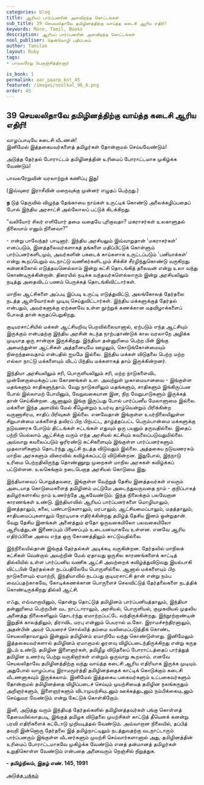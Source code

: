```yaml
---
categories: blog
title: ஆரியப் பார்ப்பனரின் அளவிறந்த கொட்டங்கள்
sub_title: 39 ﻿செயலலிதாவே தமிழினத்திற்கு வாய்த்த கடைசி ஆரிய எதிரி!
keywords: More, Tamil, Books
description: ஆரியப் பார்ப்பனரின் அளவிறந்த கொட்டங்கள்
nool_publiser: தென்மொழி பதிப்பகம்
author: Tamilan
layout: Ruby
tags: 
- பாவலரேறு பெருஞ்சித்திரனார் 

is_book: 1
permalink: aar_paarp_kot_45
featured: /images/noolkal_96_6.png
order: 45
---
```



## 39 ﻿செயலலிதாவே தமிழினத்திற்கு வாய்த்த கடைசி ஆரிய எதிரி!

வாழப்பாடியே கடைசி வீடணன்!  
இனிமேல் இத்தகையவர்களைத் தமிழர்கள் தோன்றாமல் செய்யவேண்டும்!

அடுத்த தேர்தல் போராட்டம் தமிழினத்தின் உரிமைப் போராட்டமாக முகிழ்க்க வேண்டும்!

பாவலரேறுவின் வரலாற்றுக் கணிப்பு இது!

(இவ்வுரை இராசீவின் மறைவுக்கு முன்னர் எழுதப் பெற்றது.)

**ந** டுத் தெருவில் விழுந்த தேங்காயை நாய்கள் உருட்டிக் கொண்டு அலைக்கழிப்பதைப் போல் இந்திய அரசாட்சி அல்லோலப் பட்டுக் கிடக்கிறது.

“வலியோர் சிலர் எளியோர் தமை வதையே புரிகுவதா? மகராசர்கள் உலகாளுதல் நிலையாம் எனும் நினைவா?”

\- என்று பாவேந்தர் பாடினார். இந்திய அரசியலும் இவ்வாறுதான் 'மகராசர்கள்' எனப்படும், இனத்தலைவர்களாகத் தங்களை மதிப்பிட்டுக் கொள்ளும் பார்ப்பனர்களிடமும், அவர்களின் பகடைக் காய்களாக உருட்டப்படும் 'பனியாக்கள்' என்று கூறப்பெறும் வடநாட்டு வணிகர்களிடமும் சிக்கிச் சீரழிந்துகொண்டு வருகிறது. கன்னக்கோல் எடுத்தவனெல்லாம் இன்று கட்சி தொடங்கித் தலைவன் என்று உலா வந்து கொண்டிருக்கின்றான். திரையில் நடிக்க வந்தவர்களெல்லாரும் இன்று அரசியலிலும் நடித்து அதைவிடப் பணம் பெருக்கத் தொடங்கிவிட்டார்கள்.

மாநில ஆட்சிகளை அப்படி இப்படி உருட்டி எடுத்துவிட்டு, அலங்கோலத் தேர்தலை நடத்த ஆள்வோர்கள் முடிவு செய்துவிட்டார்கள். இந்திய மக்களுக்குத் தேர்தல் என்பதும், அவர்களுக்கு ஏற்கனவே உள்ள நூற்றுக் கணக்கான மதவிழாக்களைப் போலத் தான் கருதப்பெறுகிறது.

குடியரசாட்சியில் மக்கள் ஆட்சியறிவு பெறவில்லையானால், ஏற்படும் எந்த ஆட்சியும் இருக்கும் என்பதற்கு இந்திய அரசின் கடந்த நாற்பதாண்டுக் கால வரலாறே அழிக்க முடியாத ஒரு சான்றாக இருக்கிறது. இந்தியா தன்னுரிமை பெற்ற பின் இங்கு அமைந்துள்ள ஆட்சிகள் அத்தனையுமே ஊழலும், கொடுங்கோன்மையும் நிறைந்தவைதாம் என்பதில் ஐயமே இல்லை. இந்திய மக்கள் விடுதலை பெற்ற மற்ற எல்லா நாட்டு மக்களையும் விடப் பிந்திய மக்களாகத் தாம் இருக்கின்றனர்.

இந்தியா அரசியலிலும் சரி, பொருளியலிலும் சரி, மற்ற நாடுகளைவிட முன்னேறாமைக்குப் பல கோணங்கள் உள. அவற்றுள் முகாமையானவை - இங்குள்ள மதங்களும் சாதிகளுந்தாம். வேறு நாடுகளிலும் மதங்களும், சாதிகளும் இங்கிருப்பன போல் இல்லாமற் போயினும், வேறுவகையான இன, நிற வேறுபாடுகளும் இருக்கத் தான் செய்கின்றன. ஆனாலும் இங்கு இருப்பது போல் பார்ப்பனீய மேலாளுமை இல்லை. மக்களை இந்த அளவில் மேல் கீழென்றும் உயர்வு தாழ்வென்றும் பிரிக்கின்ற வருணாசிரம, சாதிப் பிரிவுகள் இல்லை. எனவேதான் இங்குள்ள உயர்நிலையிலுள்ள சிறுபான்மை மக்களைத் தவிரப் பிற பிற்பட்ட, தாழ்த்தப்பட்ட பெரும்பான்மை மக்களுக்கு நடுவணரசு போடும் திட்டங்கள் சட்டங்கள் எதுவும் ஒரு பயனும் தருவதில்லை. இதைப் பற்றி யெல்லாம் ஆட்சிக்கு வரும் எந்த அரசியல் கட்சியும் கவலைப்படுவதுமில்லை. அவ்வாறு கவலைப்படும் ஒரிரண்டு கட்சிகளையும் இங்குள்ள பார்ப்பனர்களும் முதலாளிகளும் தொடர்ந்து ஆட்சி நடத்த விடுவதும் இல்லை. அத்தகைய நடுவணரசும் மாநில அரசுகளும் விரைவில் கவிழ்க்கப்பட்டு விடுகின்றன. இதுபோல், இந்நாடு உரிமை பெற்றதிலிருந்து தொண்ணூறு முறைகள் மாநில அரசுகள் கவிழ்க்கப் பட்டுள்ளன. உலகெங்கும் நடைபெறாத அரசியல் கொடுமை இது.

இந்தியாவைப் பொறுத்தவரை, இங்குள்ள வேற்றுத் தேசிய இனத்தவர்கள் எவரும் அடையாத கொடுமைகளைத் தமிழினம் மட்டுமே அடைந்துவருவதை நாம் - குறிப்பாகத் தமிழர்களாகிய நாம் உணர்ந்தே ஆகவேண்டும். இந்த நிலைக்கும் பலவேறான காரணங்கள் உண்டு. இந்தியாவில் ஆரியப் பார்ப்பனர்களை மொழியாலும், இனத்தாலும், கலை, பண்பாடுகளாலும், மரபாலும், ஆட்சியமைப்பாலும், மதத்தாலும், சாதியமைப்புகளாலும் நேரடியாக எதிர்க்கின்றது தமிழ்த் தேசிய இனம் ஒன்றுதான். வேறு தேசிய இனங்கள் அனைத்தும் ஏதோ ஒருவகையிலோ பலவகையிலோ ஆரியத்துடன் இணைப்பும் பிணைப்பும் உடையனவாகவே உள்ளன. எனவே ஆரிய எதிர்ப்பினை அவை எந்த ஒரு கோணத்திலும் காட்டுவதில்லை.

இந்நிலையில்தான் இங்குத் தேர்தல்கள் அடிக்கடி வருகின்றன. தேர்தலில் மாநிலக் கட்சிகள் வென்றால் அவற்றின் மேல் ஏதாவது ஒருசில காரணங்களைக் காட்டித் தில்லியில் உள்ள பார்ப்பனிய வணிக ஆட்சி அவற்றைக் கவிழ்த்துவிடுவது இயல்பாகி விட்டபின் தேர்தல்கள் நடப்பதிலேயே பொருளில்லை. ஆனால் மக்களையும் பிற நாடுகளையும் ஏமாற்றி, இந்தியாவில் நடப்பது குடியரசாட்சி தான் என்று நம்ப வைப்பதற்காகவே, கோடிக்கணக்கான பொருளைச் செலவிட்டுத் தேர்தலைகளை நடத்திக் கொண்டிருக்கிறது தில்லி ஆட்சி.

எஃது, எவ்வாறாயினும், தொன்று தொட்டுத் தமிழினம் பார்ப்பனியத்தாலும், இந்தியா தன்னுரிமை பெற்றபின் வட நாட்டாராலும், அரசியல், பொருளியல், குமுகவியல் முதலிய அனைத்து நிலைகளிலும் தொடர்ந்து ஏமாற்றப்பட்டே வந்திருக்கின்றது. இந்நூற்றாண்டின் இறுதிக் காலத்திலும், திராவிட மரபு என்னும் பெயரால் ம.கோ. இராமச்சந்திரனாலும், அதன்பின் அவர் பெயரைச் சொல்லித் தம்மை வலிமைப்படுத்திக் கொண்ட செயலலிதாவாலும் இன்னும் தமிழினம் ஏமாறியே வந்து கொண்டுள்ளது. இனிமேலும் இத்தகையவர்களால் தமிழினம் ஏமாறாமல் ஓரளவு விழிப்படைந்திருக்கிறது என்று கருத இடம் உண்டு. தமிழின இளைஞர்கள், தமிழீழ விடுதலைப் போராட்டத்தைப் பார்த்துத் தமிழின உணர்வு பெற்று வருகிறார்கள் என்றும் ஒருவாறு கூறலாம். எனவே செயலலிதாவே தமிழினத்திற்கு வந்து வாய்த்த கடைசி ஆரிய எதிரியாக இருக்க முடியும். அதுபோல் வாழப்பாடி இராமமூர்த்தி தமிழினத்தைக் காட்டிக் கொடுக்கும் கடைசி வீடணனாகவும் இருக்கலாம். இனிமேல் இத்தகைய பகைவர்களும் உட்பகைவர்களும் தோன்றாமல் தமிழினத்தை விழிப்படைச் செய்யும் முயற்சியைத் தமிழின நலங்கருதும் அறிஞர்களும், இளைஞர்களும் விடாமுயற்சியுடனும் ஊக்கத்துடனும் நம்பிக்கையுடனும் செய்துவர வேண்டும் என்று கேட்டுக் கொள்கிறோம்.

இனி, அடுத்து வரும் இந்தியத் தேர்தல்களில் தமிழினத்தவர்கள் பங்கு கொள்ளத் தேவையில்லாதபடி, இங்குத் தமிழக விடுதலை முயற்சிகள் காட்டுத் தீயெனக் கனன்று பரவி எதிரிகளைக் கட்டோடு முறியடித்தல் வேண்டும். அவ்வாறான நிலையில், தப்பித் தவறி இன்னொரு தேர்தலை இத் தமிழ்நாட்டிலும் நடத்துவதற்கு வடநாட்டாரும் பார்ப்பனரும் இங்குள்ள வீடனர்களும் முயற்சி செய்வார்களானால் அது, தமிழினத்தின் உரிமைப் போராட்டமாகவே முகிழ்க்க வேண்டும் எனத் தன்மானத் தமிழர்கள் உறுதிகொள்ள வேண்டும் என்பதை அனைவரும் நெஞ்சில் நிறுத்துக.

**\- தமிழ்நிலம், இதழ் எண். 145, 1991**

[அடுத்த பக்கம்](aar_paarp_kot_46)